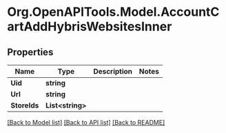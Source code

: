# Org.OpenAPITools.Model.AccountCartAddHybrisWebsitesInner

## Properties

Name | Type | Description | Notes
------------ | ------------- | ------------- | -------------
**Uid** | **string** |  | 
**Url** | **string** |  | 
**StoreIds** | **List&lt;string&gt;** |  | 

[[Back to Model list]](../README.md#documentation-for-models) [[Back to API list]](../README.md#documentation-for-api-endpoints) [[Back to README]](../README.md)

